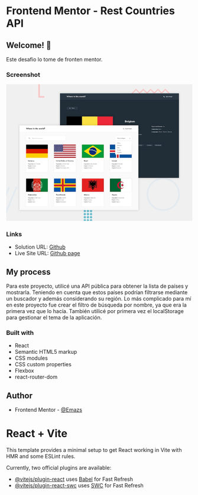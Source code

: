 # Frontend Mentor - Rest Countries API

## Welcome! 👋

Este desafio lo tome de fronten mentor.

### Screenshot

![Design preview for the Intro section with dropdown navigation coding challenge](https://raw.githubusercontent.com/Emazs/rest-countries/main/src/assets/design/desktop-preview.jpg)

### Links

- Solution URL: [Github](https://github.com/Emazs/rest-countries)
- Live Site URL: [Github page](https://rest-countries-two-umber.vercel.app/)

## My process

Para este proyecto, utilicé una API pública para obtener la lista de países y mostrarla. Teniendo en cuenta que estos países podrían filtrarse mediante un buscador y además considerando su región. Lo más complicado para mí en este proyecto fue crear el filtro de búsqueda por nombre, ya que era la primera vez que lo hacía. También utilicé por primera vez el localStorage para gestionar el tema de la aplicación.

### Built with

- React
- Semantic HTML5 markup
- CSS modules
- CSS custom properties
- Flexbox
- react-router-dom
  
## Author

- Frontend Mentor - [@Emazs](https://www.frontendmentor.io/profile/Emazs)


# React + Vite

This template provides a minimal setup to get React working in Vite with HMR and some ESLint rules.

Currently, two official plugins are available:

- [@vitejs/plugin-react](https://github.com/vitejs/vite-plugin-react/blob/main/packages/plugin-react/README.md) uses [Babel](https://babeljs.io/) for Fast Refresh
- [@vitejs/plugin-react-swc](https://github.com/vitejs/vite-plugin-react-swc) uses [SWC](https://swc.rs/) for Fast Refresh
